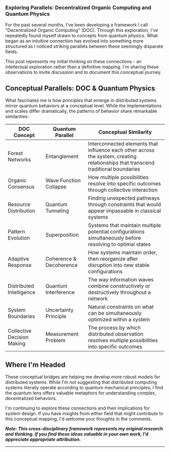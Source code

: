 

###  Exploring Parallels: Decentralized Organic Computing and Quantum Physics

For the past several months, I've been developing a framework I call "Decentralized Organic Computing" (DOC). Through this exploration, I've repeatedly found myself drawn to concepts from quantum physics. What began as an intuitive connection has evolved into something more structured as I noticed striking parallels between these seemingly disparate fields.

This post represents my initial thinking on these connections - an intellectual exploration rather than a definitive mapping. I'm sharing these observations to invite discussion and to document this conceptual journey.

## Conceptual Parallels: DOC & Quantum Physics

What fascinates me is how principles that emerge in distributed systems mirror quantum behaviors at a conceptual level. While the implementations and scales differ dramatically, the patterns of behavior share remarkable similarities:

| DOC Concept | Quantum Parallel | Conceptual Similarity |
|-------------|------------------|------------------------|
| Forest Networks | Entanglement | Interconnected elements that influence each other across the system, creating relationships that transcend traditional boundaries |
| Organic Consensus | Wave Function Collapse | How multiple possibilities resolve into specific outcomes through collective interaction |
| Resource Distribution | Quantum Tunneling | Finding unexpected pathways through constraints that would appear impassable in classical systems |
| Pattern Evolution | Superposition | Systems that maintain multiple potential configurations simultaneously before resolving to optimal states |
| Adaptive Response | Coherence & Decoherence | How systems maintain order, then reorganize after disruption into new stable configurations |
| Distributed Intelligence | Quantum Interference | The way information waves combine constructively or destructively throughout a network |
| System Boundaries | Uncertainty Principle | Natural constraints on what can be simultaneously optimized within a system |
| Collective Decision Making | Measurement Problem | The process by which distributed observation resolves multiple possibilities into specific outcomes |

## Where I'm Headed

These conceptual bridges are helping me develop more robust models for distributed systems. While I'm not suggesting that distributed computing systems literally operate according to quantum mechanical principles, I find the quantum lens offers valuable metaphors for understanding complex, decentralized behaviors.

I'm continuing to explore these connections and their implications for system design. If you have insights from either field that might contribute to this conceptual mapping, I'd welcome your thoughts in the comments.

***Note: This cross-disciplinary framework represents my original research and thinking. If you find these ideas valuable in your own work, I'd appreciate appropriate attribution.***

---
